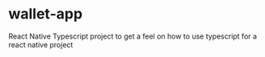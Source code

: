 # wallet-app
React Native Typescript project to get a feel on how to use typescript for a react native project
